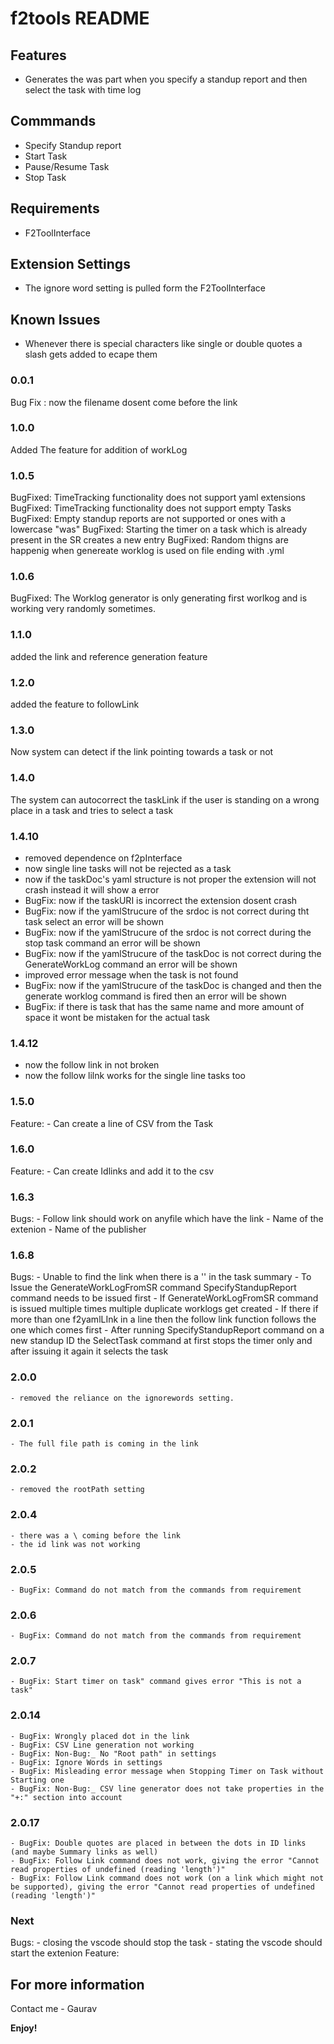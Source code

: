 # f2tools README

## Features

- Generates the was part when you specify a standup report and then select the task with time log

## Commmands

- Specify Standup report 
- Start Task
- Pause/Resume Task
- Stop Task

## Requirements

- F2ToolInterface

## Extension Settings

- The ignore word setting is pulled form the F2ToolInterface

## Known Issues

- Whenever there is special characters like single or double quotes a slash gets added to ecape them

### 0.0.1

Bug Fix : now the filename dosent come before the link

### 1.0.0

Added The feature for addition of workLog 

### 1.0.5

BugFixed: TimeTracking functionality does not support yaml extensions
BugFixed: TimeTracking functionality does not support empty Tasks
BugFixed: Empty standup reports are not supported or ones with a lowercase "was"
BugFixed: Starting the timer on a task which is already present in the SR creates a new entry
BugFixed: Random thigns are happenig when genereate worklog is used on file ending with .yml

### 1.0.6
BugFixed: The Worklog generator is only generating first worlkog and is working very randomly sometimes.

### 1.1.0
added the link and reference generation feature

### 1.2.0
added the feature to followLink

### 1.3.0
Now system can detect if the link pointing towards a task or not

### 1.4.0
The system can autocorrect the taskLink if the user is standing on a wrong place in a task and tries to select a task

### 1.4.10
- removed dependence on f2pInterface
- now single line tasks will not be rejected as a task
- now if the taskDoc's yaml structure is not proper the extension will not crash instead it will show a error
- BugFix: now if the taskURI is incorrect the extension dosent crash
- BugFix: now if the yamlStrucure of the srdoc is not correct during tht task select an error will be shown
- BugFix: now if the yamlStrucure of the srdoc is not correct during the stop task command an error will be shown
- BugFix: now if the yamlStrucure of the taskDoc is not correct during the GenerateWorkLog command an error will be shown
- improved error message when the task is not found
- BugFix: now if the yamlStrucure of the taskDoc is changed and then the generate worklog command is fired then an error will be shown
- BugFix: if there is task that has the same name and more amount of space it wont be mistaken for the actual task

### 1.4.12
- now the follow link in not broken
- now the follow lilnk works for the single line tasks too

### 1.5.0
Feature:
    - Can create a line of CSV from the Task

### 1.6.0
Feature:
    - Can create Idlinks and add it to the csv

### 1.6.3
Bugs:
    - Follow link should work on anyfile which have the link
    - Name of the extenion
    - Name of the publisher
### 1.6.8
Bugs:
    - Unable to find the link when there is a '' in the task summary
    - To Issue the GenerateWorkLogFromSR command SpecifyStandupReport command needs to be issued first
    - If GenerateWorkLogFromSR command is issued multiple times multiple duplicate worklogs get created
    - If there if more than one f2yamlLInk in a line then the follow link function follows the one which comes first
    - After running SpecifyStandupReport command on a new standup ID the SelectTask command at first stops the timer only and after issuing it again it selects the task
    
### 2.0.0
    - removed the reliance on the ignorewords setting.

### 2.0.1
    - The full file path is coming in the link

### 2.0.2
    - removed the rootPath setting
    
### 2.0.4
    - there was a \ coming before the link
    - the id link was not working
    
### 2.0.5
    - BugFix: Command do not match from the commands from requirement

### 2.0.6
    - BugFix: Command do not match from the commands from requirement

### 2.0.7
    - BugFix: Start timer on task" command gives error "This is not a task"
    
### 2.0.14
    - BugFix: Wrongly placed dot in the link
    - BugFix: CSV Line generation not working
    - BugFix: Non-Bug:_ No "Root path" in settings
    - BugFix: Ignore Words in settings
    - BugFix: Misleading error message when Stopping Timer on Task without Starting one
    - BugFix: Non-Bug:_ CSV line generator does not take properties in the "+:" section into account

### 2.0.17
    - BugFix: Double quotes are placed in between the dots in ID links (and maybe Summary links as well)
    - BugFix: Follow Link command does not work, giving the error "Cannot read properties of undefined (reading 'length')"
    - BugFix: Follow Link command does not work (on a link which might not be supported), giving the error "Cannot read properties of undefined (reading 'length')"

### Next
Bugs:
    - closing the vscode should stop the task
    - stating the vscode should start the extenion
Feature:

## For more information

Contact me - Gaurav

**Enjoy!**
